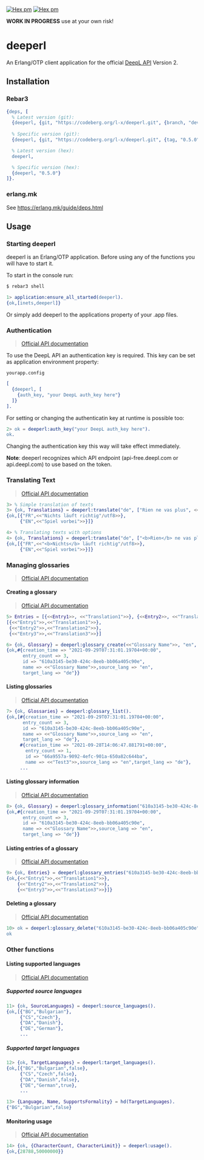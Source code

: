 [![Hex pm](https://img.shields.io/hexpm/l/deeperl.svg?style=flat)](https://hex.pm/packages/deeperl)
[![Hex pm](https://img.shields.io/hexpm/v/deeperl.svg?style=flat)](https://hex.pm/packages/deeperl)

**WORK IN PROGRESS** use at your own risk!

# deeperl

An Erlang/OTP client application for the official [DeepL  API] Version 2.

## Installation

### Rebar3 
```erlang
{deps, [
  % Latest version (git):
  {deeperl, {git, "https://codeberg.org/l-x/deeperl.git", {branch, "develop"}}},
  
  % Specific version (git):
  {deeperl, {git, "https://codeberg.org/l-x/deeperl.git", {tag, "0.5.0"}}},

  % Latest version (hex):
  deeperl,

  % Specific version (hex):
  {deeperl, "0.5.0"}
]}.
``` 

### erlang.mk
See https://erlang.mk/guide/deps.html

## Usage

### Starting deeperl

deeperl is an Erlang/OTP application. Before using any of the functions you will have to start it.

To start in the console run:
```sh
$ rebar3 shell
```
```erlang
1> application:ensure_all_started(deeperl).
{ok,[inets,deeperl]}
```
Or simply add deeperl to the applications property of your .app files.

### Authentication
> [Official API documentation](https://www.deepl.com/docs-api/accessing-the-api/authentication/)

To use the DeepL API an authentication key is required. This key can be set as application environment property:

`yourapp.config`
```erlang
[
  {deeperl, [
    {auth_key, "your DeepL auth_key here"}
  ]}
].
```

For setting or changing the authenticatin key at runtime is possible too:

```erlang
2> ok = deeperl:auth_key("your DeepL auth_key here").
ok.
```
Changing the authentication key this way will take effect immediately.

**Note**: deeperl recognizes which API endpoint (api-free.deepl.com or api.deepl.com) to use based on the token. 
### Translating Text
> [Official API documentation](https://www.deepl.com/docs-api/translating-text/)

```erlang
3> % Simple translation of texts
3> {ok, Translations} = deeperl:translate("de", ["Rien ne vas plus", <<"Game over">>]).
{ok,[{"FR",<<"Nichts läuft richtig"/utf8>>},
     {"EN",<<"Spiel vorbei">>}]}

4> % Translating texts with options
4> {ok, Translations} = deeperl:translate("de", ["<b>Rien</b> ne vas plus", <<"Game over">>], #{tag_handling=>xml, formality=>less}).
{ok,[{"FR",<<"<b>Nichts</b> läuft richtig"/utf8>>},
     {"EN",<<"Spiel vorbei">>}]}
```

### Managing glossaries
> [Official API documentation](https://www.deepl.com/docs-api/managing-glossaries/)

#### Creating a glossary
> [Official API documentation](https://www.deepl.com/docs-api/managing-glossaries/creating-a-glossary/)

```erlang
5> Entries = [{<<Entry1>>, <<"Translation1">>}, {<<Entry2>>, <<"Translation2">>}, {<<Entry3>>, <<"Translation3">>}].
[{<<"Entry1">>,<<"Translation1">>},
 {<<"Entry2">>,<<"Translation2">>},
 {<<"Entry3">>,<<"Translation3">>}]

6> {ok, Glossary} = deeperl:glossary_create(<<"Glossary Name">>, "en", "de", Entries).
{ok,#{creation_time => "2021-09-29T07:31:01.19704+00:00",
      entry_count => 3,
      id => "610a3145-be30-424c-8eeb-bb06a405c90e",
      name => <<"Glossary Name">>,source_lang => "en",
      target_lang => "de"}}
```

#### Listing glossaries
> [Official API documentation](https://www.deepl.com/docs-api/managing-glossaries/listing-glossaries/)

```erlang
7> {ok, Glossaries} = deeperl:glossary_list().
{ok,[#{creation_time => "2021-09-29T07:31:01.19704+00:00",
      entry_count => 3,
      id => "610a3145-be30-424c-8eeb-bb06a405c90e",
      name => <<"Glossary Name">>,source_lang => "en",
      target_lang => "de"},
     #{creation_time => "2021-09-28T14:06:47.881791+00:00",
       entry_count => 1,
       id => "66a9557a-9092-4efc-901a-650a82c644ba",
       name => <<"Test3">>,source_lang => "en",target_lang => "de"},
     ...
```

#### Listing glossary information
> [Official API documentation](https://www.deepl.com/docs-api/managing-glossaries/listing-glossary-information/)

```erlang
8> {ok, Glossary} = deeperl:glossary_information("610a3145-be30-424c-8eeb-bb06a405c90e").
{ok,#{creation_time => "2021-09-29T07:31:01.19704+00:00",
      entry_count => 3,
      id => "610a3145-be30-424c-8eeb-bb06a405c90e",
      name => <<"Glossary Name">>,source_lang => "en",
      target_lang => "de"}}
```

#### Listing entries of a glossary
> [Official API documentation](https://www.deepl.com/docs-api/managing-glossaries/listing-entries-of-a-glossary/)

```erlang
9> {ok, Entries} = deeperl:glossary_entries("610a3145-be30-424c-8eeb-bb06a405c90e").
{ok,{<<"Entry1">>,<<"Translation1">>},
    {<<"Entry2">>,<<"Translation2">>},
    {<<"Entry3">>,<<"Translation3">>}]}
```

#### Deleting a glossary
> [Official API documentation](https://www.deepl.com/docs-api/managing-glossaries/deleing-a-glossary/)

```erlang
10> ok = deeperl:glossary_delete("610a3145-be30-424c-8eeb-bb06a405c90e").
ok
```

### Other functions

#### Listing supported languages
> [Official API documentation](https://www.deepl.com/docs-api/other-functions/listing-supported-languages/)

##### Supported source languages
```erlang
11> {ok, SourceLanguages} = deeperl:source_languages().
{ok,[{"BG","Bulgarian"},
     {"CS","Czech"},
     {"DA","Danish"},
     {"DE","German"},
     ...
```

##### Supported target languages
```erlang
12> {ok, TargetLanguages} = deeperl:target_languages().
{ok,[{"BG","Bulgarian",false},
     {"CS","Czech",false},
     {"DA","Danish",false},
     {"DE","German",true},
     ...

13> {Language, Name, SupportsFormality} = hd(TargetLanguages).
{"BG","Bulgarian",false}
```

#### Monitoring usage
> [Official API documentation](https://www.deepl.com/docs-api/other-functions/monitoring-usage/)

```erlang
14> {ok, {CharacterCount, CharacterLimit}} = deeperl:usage().
{ok,{28788,50000000}}
```

[DeepL  API]: https://www.deepl.com/de/docs-api/
[hex]: https://hex.pm/packages/deeperl
